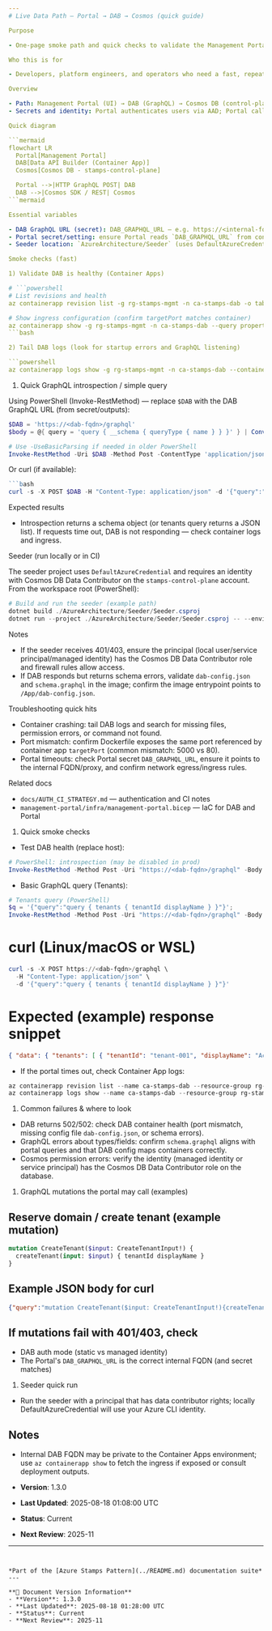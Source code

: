 ```yaml
---
# Live Data Path — Portal → DAB → Cosmos (quick guide)

Purpose

- One-page smoke path and quick checks to validate the Management Portal consumes live data from Data API Builder (DAB) backed by Cosmos DB.

Who this is for

- Developers, platform engineers, and operators who need a fast, repeatable set of checks to confirm the live-data flow is healthy.

Overview

- Path: Management Portal (UI) → DAB (GraphQL) → Cosmos DB (control-plane containers: tenants, cells, operations)
- Secrets and identity: Portal authenticates users via AAD; Portal calls DAB over internal network; DAB uses MI or connection string to read Cosmos.

Quick diagram

```mermaid
flowchart LR
  Portal[Management Portal]
  DAB[Data API Builder (Container App)]
  Cosmos[Cosmos DB - stamps-control-plane]

  Portal -->|HTTP GraphQL POST| DAB
  DAB -->|Cosmos SDK / REST| Cosmos
```mermaid

Essential variables

- DAB GraphQL URL (secret): DAB_GRAPHQL_URL — e.g. https://<internal-fqdn>/graphql
- Portal secret/setting: ensure Portal reads `DAB_GRAPHQL_URL` from container-app secrets or Key Vault
- Seeder location: `AzureArchitecture/Seeder` (uses DefaultAzureCredential)

Smoke checks (fast)

1) Validate DAB is healthy (Container Apps)

# ```powershell
# List revisions and health
az containerapp revision list -g rg-stamps-mgmt -n ca-stamps-dab -o table

# Show ingress configuration (confirm targetPort matches container)
az containerapp show -g rg-stamps-mgmt -n ca-stamps-dab --query properties.configuration.ingress
```bash

2) Tail DAB logs (look for startup errors and GraphQL listening)

```powershell
az containerapp logs show -g rg-stamps-mgmt -n ca-stamps-dab --container dab --tail 200
```

1) Quick GraphQL introspection / simple query

Using PowerShell (Invoke-RestMethod) — replace `$DAB` with the DAB GraphQL URL (from secret/outputs):

```powershell
$DAB = 'https://<dab-fqdn>/graphql'
$body = @{ query = 'query { __schema { queryType { name } } }' } | ConvertTo-Json

# Use -UseBasicParsing if needed in older PowerShell
Invoke-RestMethod -Uri $DAB -Method Post -ContentType 'application/json' -Body $body
```

Or curl (if available):

```powershell
```bash
curl -s -X POST $DAB -H "Content-Type: application/json" -d '{"query":"{ tenants { tenantId name } }"}' | jq
```

Expected results

- Introspection returns a schema object (or tenants query returns a JSON list). If requests time out, DAB is not responding — check container logs and ingress.

Seeder (run locally or in CI)

The seeder project uses `DefaultAzureCredential` and requires an identity with Cosmos DB Data Contributor on the `stamps-control-plane` account.
From the workspace root (PowerShell):

```powershell
# Build and run the seeder (example path)
dotnet build ./AzureArchitecture/Seeder/Seeder.csproj
dotnet run --project ./AzureArchitecture/Seeder/Seeder.csproj -- --environment dev
```

Notes

- If the seeder receives 401/403, ensure the principal (local user/service principal/managed identity) has the Cosmos DB Data Contributor role and firewall rules allow access.
- If DAB responds but returns schema errors, validate `dab-config.json` and `schema.graphql` in the image; confirm the image entrypoint points to `/App/dab-config.json`.

Troubleshooting quick hits

- Container crashing: tail DAB logs and search for missing files, permission errors, or command not found.
- Port mismatch: confirm Dockerfile exposes the same port referenced by container app `targetPort` (common mismatch: 5000 vs 80).
- Portal timeouts: check Portal secret `DAB_GRAPHQL_URL`, ensure it points to the internal FQDN/proxy, and confirm network egress/ingress rules.

Related docs

- `docs/AUTH_CI_STRATEGY.md` — authentication and CI notes
- `management-portal/infra/management-portal.bicep` — IaC for DAB and Portal

1) Quick smoke checks

- Test DAB health (replace host):

```powershell
# PowerShell: introspection (may be disabled in prod)
Invoke-RestMethod -Method Post -Uri "https://<dab-fqdn>/graphql" -Body '{"query":"{ __schema { types { name } } }"}' -ContentType 'application/json'
```

- Basic GraphQL query (Tenants):

```powershell
# Tenants query (PowerShell)
$q = '{"query":"query { tenants { tenantId displayName } }"}';
Invoke-RestMethod -Method Post -Uri "https://<dab-fqdn>/graphql" -Body $q -ContentType 'application/json'
```

  # curl (Linux/macOS or WSL)

```powershell
curl -s -X POST https://<dab-fqdn>/graphql \
  -H "Content-Type: application/json" \
  -d '{"query":"query { tenants { tenantId displayName } }"}'
```

  # Expected (example) response snippet

```json
{ "data": { "tenants": [ { "tenantId": "tenant-001", "displayName": "Acme Ltd" } ] } }
```

- If the portal times out, check Container App logs:

```powershell
az containerapp revision list --name ca-stamps-dab --resource-group rg-stamps-mgmt --output table
az containerapp logs show --name ca-stamps-dab --resource-group rg-stamps-mgmt --revision <revision-name>
```

1) Common failures & where to look

- DAB returns 502/502: check DAB container health (port mismatch, missing config file `dab-config.json`, or schema errors).
- GraphQL errors about types/fields: confirm `schema.graphql` aligns with portal queries and that DAB config maps containers correctly.
- Cosmos permission errors: verify the identity (managed identity or service principal) has the Cosmos DB Data Contributor role on the database.

1) GraphQL mutations the portal may call (examples)

## Reserve domain / create tenant (example mutation)

```graphql
mutation CreateTenant($input: CreateTenantInput!) {
  createTenant(input: $input) { tenantId displayName }
}
```

## Example JSON body for curl

```json
{"query":"mutation CreateTenant($input: CreateTenantInput!){createTenant(input:$input){tenantId displayName}}","variables":{"input":{"displayName":"New Tenant","tenantId":"tenant-123"}}}
```

## If mutations fail with 401/403, check

- DAB auth mode (static vs managed identity)
- The Portal's `DAB_GRAPHQL_URL` is the correct internal FQDN (and secret matches)

1) Seeder quick run

- Run the seeder with a principal that has data contributor rights; locally DefaultAzureCredential will use your Azure CLI identity.

## Notes

- Internal DAB FQDN may be private to the Container Apps environment; use `az containerapp show` to fetch the ingress if exposed or consult deployment outputs.


- **Version**: 1.3.0
- **Last Updated**: 2025-08-18 01:08:00 UTC  
- **Status**: Current
- **Next Review**: 2025-11

---
```


*Part of the [Azure Stamps Pattern](../README.md) documentation suite*
---

**📝 Document Version Information**
- **Version**: 1.3.0
- **Last Updated**: 2025-08-18 01:28:00 UTC  
- **Status**: Current
- **Next Review**: 2025-11